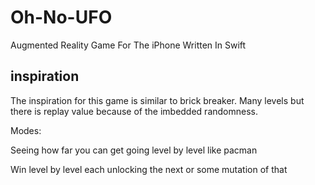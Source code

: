 # Oh-No-UFO
Augmented Reality Game For The iPhone Written In Swift


## inspiration

The inspiration for this game is similar to brick breaker. Many levels but there is replay value because of the imbedded randomness.

Modes:

Seeing how far you can get going level by level like pacman

Win level by level each unlocking the next or some mutation of that
